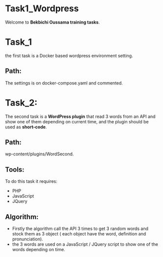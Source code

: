 # Task1_Wordpress
Welcome to **Bekbichi Oussama training tasks**. 



# Task_1

the first task is a Docker based wordpress environment setting.

## Path:

The settings is on docker-compose.yaml and commented.

# Task_2:
The second task is a **WordPress plugin** that read 3 words from an API and show one of them depending on current time, and the plugin should be used as **short-code**.
## Path:
wp-content/plugins/WordSecond.
## Tools:
To do this task it requires:

 - PHP
 - JavaScript
 - JQuery

## Algorithm:
* Firstly the algorithm call the API 3 times to get 3 random words and stock them as 3 object ( each object have the word, definition and pronunciation).
* the 3 words are used on a JavaScript / JQuery script to  show one of the words depending on time.
